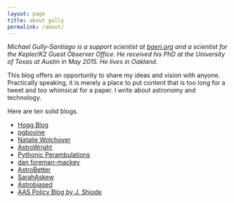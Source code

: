 ```yaml
---
layout: page
title: about gully
permalink: /about/
---
```


*Michael Gully-Santiago is a support scientist at [baeri.org](https://baeri.org/) and a scientist for the Kepler/K2 Guest Observer Office.  He received his PhD at the University of Texas at Austin in May 2015.  He lives in Oakland.*

This blog offers an opportunity to share my ideas and vision with anyone.  Practically speaking, it is merely a place to put content that is too long for a tweet and too whimsical for a paper.  I write about astronomy and technology.

Here are ten solid blogs.

- [Hogg Blog](http://hoggresearch.blogspot.com/)
- [pgbovine](http://www.pgbovine.net/writings.htm)
- [Natalie Wolchover](https://www.quantamagazine.org/authors/natalie-wolchover/)
- [AstroWright](http://sites.psu.edu/astrowright/)
- [Pythonic Perambulations](https://jakevdp.github.io/)
- [dan foreman-mackey](http://dan.iel.fm/posts/)
- [AstroBetter](http://www.astrobetter.com/)
- [SarahAskew](http://sarahaskew.net/)
- [Astrobiased](http://www.astrobiased.com/)
- [AAS Policy Blog by J. Shiode](http://aas.org/policy/policy-blog)